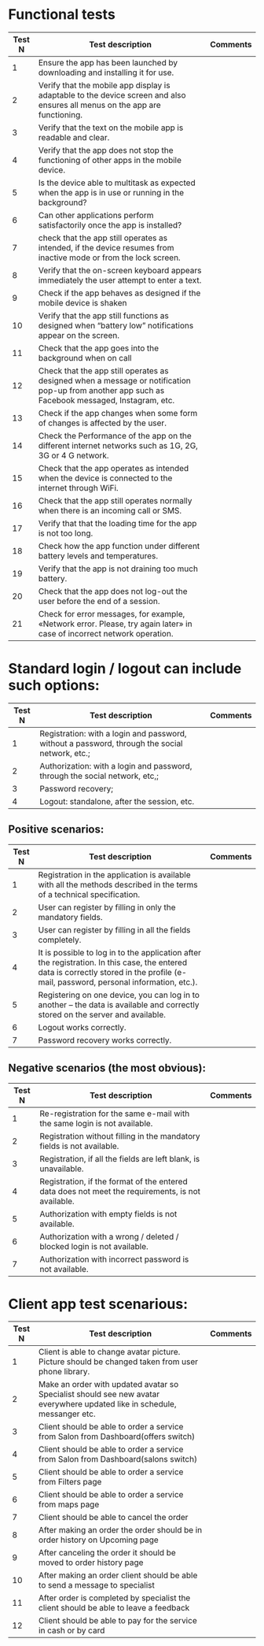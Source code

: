 # Functional tests

|**Test N** | **Test description**  | **Comments** |
| --- | --- | --- |
|   1   | Ensure the app has been launched by downloading and installing it for use. | |
|   2   | Verify that the mobile app display is adaptable to the device screen and also ensures all menus on the app are functioning. | |
|   3   | Verify that the text on the mobile app is readable and clear. | |
|   4   | Verify that the app does not stop the functioning of other apps in the mobile device. | |
|   5   | Is the device able to multitask as expected when the app is in use or running in the background? | |
|   6   | Can other applications perform satisfactorily once the app is installed? | |
|   7   | check that the app still operates as intended, if the device resumes from inactive mode or from the lock screen. | |
|   8  | Verify that the on-screen keyboard appears immediately the user attempt to enter a text. | |
|   9  | Check if the app behaves as designed if the mobile device is shaken | |
|   10  | Verify that the app still functions as designed when “battery low” notifications appear on the screen. | |
|   11  | Check that the app goes into the background when on call | |
|   12  | Check that the app still operates as designed when a message or notification pop-up from another app such as Facebook messaged, Instagram, etc. | |
|   13  | Check if the app changes when some form of changes is affected by the user. | |
|   14  | Check the Performance of the app on the different internet networks such as 1G, 2G, 3G or 4 G network. | |
|   15  | Check that the app operates as intended when the device is connected to the internet through WiFi. | |
|   16  | Check that the app still operates normally when there is an incoming call or SMS. | |
|   17  | Verify that that the loading time for the app is not too long. | |
|   18  | Check how the app function under different battery levels and temperatures. | |
|   19  | Verify that the app is not draining too much battery. | |
|   20  | Check that the app does not log-out the user before the end of a session. | |
|   21  | Сheck for error messages, for example, «Network error. Please, try again later» in case of incorrect network operation. | |


# Standard login / logout can include such options:
|**Test N** | **Test description**  | **Comments** |
| --- | --- | --- |
|   1   | Registration: with a login and password, without a password, through the social network, etc.; | |
|   2   | Authorization: with a login and password, through the social network, etc,; | |
|   3   | Password recovery; | |
|   4   | Logout: standalone, after the session, etc. | |

## Positive scenarios:

|**Test N** | **Test description**  | **Comments** |
| --- | --- | --- |
|   1   | Registration in the application is available with all the methods described in the terms of a technical specification. | |
|   2   | User can register by filling in only the mandatory fields. | |
|   3   | User can register by filling in all the fields completely. | |
|   4   | It is possible to log in to the application after the registration. In this case, the entered data is correctly stored in the profile (e-mail, password, personal information, etc.). | |
|   5   | Registering on one device, you can log in to another – the data is available and correctly stored on the server and available. | |
|   6   | Logout works correctly. | |
|   7   | Password recovery works correctly. | |

## Negative scenarios (the most obvious):

|**Test N** | **Test description**  | **Comments** |
| --- | --- | --- |
|   1   | Re-registration for the same e-mail with the same login is not available. | |
|   2   | Registration without filling in the mandatory fields is not available. | |
|   3   | Registration, if all the fields are left blank, is unavailable. | |
|   4   | Registration, if the format of the entered data does not meet the requirements, is not available. | |
|   5   | Authorization with empty fields is not available. | |
|   6   | Authorization with a wrong / deleted / blocked login is not available. | |
|   7   | Authorization with incorrect password is not available. | |

# Client app test scenarious:

|**Test N** | **Test description**  | **Comments** |
| --- | --- | --- |
|   1   | Client is able to change avatar picture. Picture should be changed taken from user phone library.| |
|   2   | Make an order with updated avatar so Specialist should see new avatar everywhere updated like in schedule, messanger etc.| |
|   3   | Client should be able to order a service from Salon from Dashboard(offers switch)| |
|   4   | Client should be able to order a service from Salon from Dashboard(salons switch)| |
|   5   | Client should be able to order a service from Filters page| |
|   6   | Client should be able to order a service from maps page| |
|   7   | Client should be able to cancel the order| |
|   8   | After making an order the order should be in order history on Upcoming page| |
|   9   | After canceling the order it should be moved to order history page| |
|   10  | After making an order client should be able to send a message to specialist| |
|   11  | After order is completed by specialist the client should be able to leave a feedback| |
|   12  | Client should be able to pay for the service in cash or by card| |



